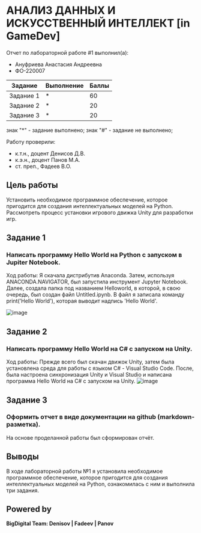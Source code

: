 # АНАЛИЗ ДАННЫХ И ИСКУССТВЕННЫЙ ИНТЕЛЛЕКТ [in GameDev]
Отчет по лабораторной работе #1 выполнил(а):
- Ануфриева Анастасия Андреевна 
- ФО-220007

| Задание | Выполнение | Баллы |
| ------ | ------ | ------ |
| Задание 1 | * | 60 |
| Задание 2 | * | 20 |
| Задание 3 | * | 20 |

знак "*" - задание выполнено; знак "#" - задание не выполнено;

Работу проверили:
- к.т.н., доцент Денисов Д.В.
- к.э.н., доцент Панов М.А.
- ст. преп., Фадеев В.О.

## Цель работы
Установить необходимое программное обеспечение, которое пригодится для создания интеллектуальных моделей на Python. Рассмотреть процесс установки игрового движка Unity для разработки игр.

## Задание 1
### Написать программу Hello World на Python с запуском в Jupiter Notebook.
Ход работы: 
Я скачала дистрибутив Anaconda. Затем, используя ANACONDA.NAVIGATOR, был запустила инструмент Jupyter Notebook. Далее, создала папка под названием Helloworld, в которой, в свою очередь, был создан файл Untitled.ipynb. В файл я записала команду print('Hello World'), которая выводит надпись 'Hello World'.

![image](https://github.com/anafryy/DA-in-GameDev-lab-1/assets/148782257/1ec20aae-9f0e-4026-bd7b-db22621761b0)


## Задание 2
### Написать программу Hello World на C# с запуском на Unity.
Ход работы: 
Прежде всего был скачан движок Unity, затем была установлена среда для работы с языком C# - Visual Studio Code. После, была настроена синхронизация Unity и Visual Studio и написана программа Hello World на C# с запуском на Unity.
![image](https://github.com/anafryy/DA-in-GameDev-lab-1/assets/148782257/35a27516-9c96-407c-afed-b2895ce018fc)

## Задание 3
### Оформить отчет в виде документации на github (markdown-разметка).
На основе проделанной работы был сформирован отчёт.


## Выводы
В ходе лабораторной работы №1 я установила необходимое программное обеспечение, которое пригодится для создания интеллектуальных моделей на Python, ознакомилась с ним и выполнила три задания.

## Powered by

**BigDigital Team: Denisov | Fadeev | Panov**
